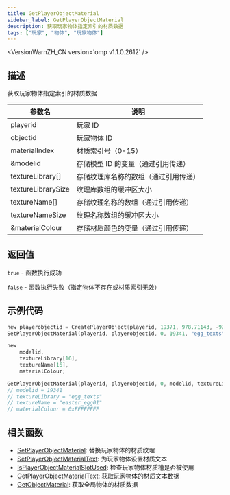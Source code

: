 ```yaml
---
title: GetPlayerObjectMaterial
sidebar_label: GetPlayerObjectMaterial
description: 获取玩家物体指定索引的材质数据
tags: ["玩家", "物体", "玩家物体"]
---
```


<VersionWarnZH_CN version='omp v1.1.0.2612' />

## 描述

获取玩家物体指定索引的材质数据

| 参数名             | 说明                                 |
| ------------------ | ------------------------------------ |
| playerid           | 玩家 ID                              |
| objectid           | 玩家物体 ID                          |
| materialIndex      | 材质索引号（0-15）                   |
| &modelid           | 存储模型 ID 的变量（通过引用传递）   |
| textureLibrary[]   | 存储纹理库名称的数组（通过引用传递） |
| textureLibrarySize | 纹理库数组的缓冲区大小               |
| textureName[]      | 存储纹理名称的数组（通过引用传递）   |
| textureNameSize    | 纹理名称数组的缓冲区大小             |
| &materialColour    | 存储材质颜色的变量（通过引用传递）   |

## 返回值

`true` - 函数执行成功

`false` - 函数执行失败（指定物体不存在或材质索引无效）

## 示例代码

```c
new playerobjectid = CreatePlayerObject(playerid, 19371, 978.71143, -925.25708, 42.63720,   0.00000, 0.00000, 2.00000);
SetPlayerObjectMaterial(playerid, playerobjectid, 0, 19341, "egg_texts", "easter_egg01", 0xFFFFFFFF);

new
    modelid,
    textureLibrary[16],
    textureName[16],
    materialColour;

GetPlayerObjectMaterial(playerid, playerobjectid, 0, modelid, textureLibrary, sizeof(textureLibrary), textureName, sizeof(textureName), materialColour);
// modelid = 19341
// textureLibrary = "egg_texts"
// textureName = "easter_egg01"
// materialColour = 0xFFFFFFFF
```

## 相关函数

- [SetPlayerObjectMaterial](SetPlayerObjectMaterial): 替换玩家物体的材质纹理
- [SetPlayerObjectMaterialText](SetPlayerObjectMaterialText): 为玩家物体设置材质文本
- [IsPlayerObjectMaterialSlotUsed](IsPlayerObjectMaterialSlotUsed): 检查玩家物体材质槽是否被使用
- [GetPlayerObjectMaterialText](GetPlayerObjectMaterialText): 获取玩家物体的材质文本数据
- [GetObjectMaterial](GetObjectMaterial): 获取全局物体的材质数据
